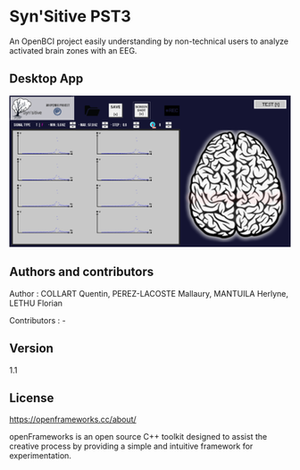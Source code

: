 # Syn'Sitive PST3
An OpenBCI project easily understanding by non-technical users to analyze activated brain zones with an EEG.

## Desktop App

![alt text](https://github.com/QuentinClrt/SynSitive-PST3/blob/master/bin/data/screenshots/screenshot_150620_185850.png)


## Authors and contributors

Author : COLLART Quentin, PEREZ-LACOSTE Mallaury, MANTUILA Herlyne, LETHU Florian

Contributors : -

## Version

1.1

## License

https://openframeworks.cc/about/


openFrameworks is an open source C++ toolkit designed to assist the creative process by providing a simple and intuitive framework for experimentation.
